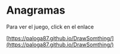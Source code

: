 # Anagramas


Para ver el juego, click en el enlace 

[https://paloga87.github.io/DrawSomthing/](https://paloga87.github.io/DrawSomthing/)

